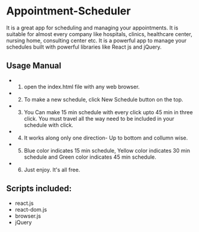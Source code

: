 # Appointment-Scheduler
It is a great app for scheduling and managing your appointments. It is suitable for almost every company like hospitals, clinics, healthcare center, nursing home, consulting center etc. It is a powerful app to manage your schedules built with powerful libraries like React js and jQuery.

## Usage Manual
* 1. open the index.html file with any web browser.
* 2. To make a new schedule, click New Schedule button on the top.
* 3. You Can make 15 min schedule with every click upto 45 min in three click. You must travel all the way need to be included in your schedule with click.
* 4. It works along only one direction- Up to bottom and collumn wise.
* 5. Blue color indicates 15 min schedule, Yellow color indicates 30 min schedule and Green color indicates 45 min schedule.
* 6. Just enjoy. It's all free.

## Scripts included:
* react.js
* react-dom.js
* browser.js
* jQuery
